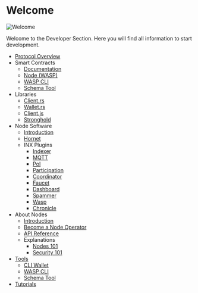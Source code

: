 # Welcome

![Welcome](/img/participate/banner/banner_about_nodes.png)

Welcome to the Developer Section. Here you will find all information to start development. 

- [Protocol Overview](/introduction/develop/welcome)
- Smart Contracts
    - [Documentation](/smart-contracts/overview)
    - [Node (WASP)](/smart-contracts/guide/chains_and_nodes/running-a-node)
    - [WASP CLI](/smart-contracts/guide/chains_and_nodes/wasp-cli)
    - [Schema Tool](/smart-contracts/guide/schema)
- Libraries
    - [Client.rs](/iota.rs/develop/welcome)
    - [Wallet.rs](/wallet.rs/develop/welcome)
    - [Client.js](/iotajs/welcome)
    - [Stronghold](/stronghold.rs/welcome)
- Node Software
    - [Introduction](nodes/node-software)
    - [Hornet](/hornet/welcome)
    - INX Plugins
        - [Indexer](/inx-indexer/develop/welcome)
        - [MQTT](/inx-mqtt/develop/welcome)
        - [PoI](/inx-poi/develop/welcome)
        - [Participation](/inx-participation/develop/welcome)
        - [Coordinator](/inx-coordinator/develop/welcome)
        - [Faucet](/inx-faucet/develop/welcome)
        - [Dashboard](/inx-dashboard/develop/welcome)   
        - [Spammer](/inx-spammer/develop/welcome)  
        - [Wasp](/smart-contracts/guide/chains_and_nodes/running-a-node)
        - [Chronicle](/chronicle/develop/welcome)
- About Nodes
    - [Introduction](nodes/about-nodes)
    - [Become a Node Operator](nodes/become-a-node-operator)
    - [API Reference](nodes/api_reference)
    - Explanations
        - [Nodes 101](nodes/explanations/nodes_101)
        - [Security 101](nodes/explanations/security_101)
- [Tools](/develop/tools)
    - [CLI Wallet](/cli-wallet/welcome)
    - [WASP CLI](/smart-contracts/guide/chains_and_nodes/wasp-cli)
    - [Schema Tool](/smart-contracts/guide/schema)
- [Tutorials](/tutorials)